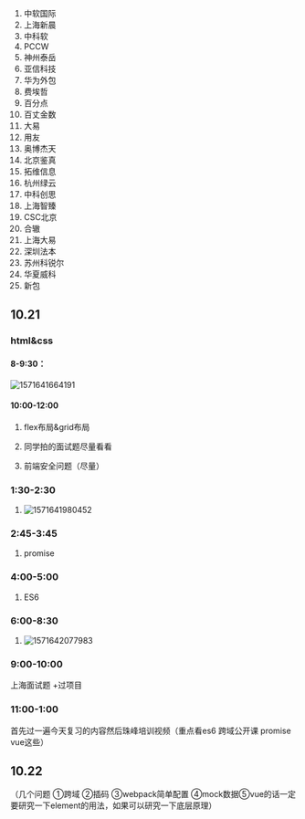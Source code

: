 1. 中软国际
2. 上海新晨
3. 中科软
4. PCCW
5. 神州泰岳
6. 亚信科技
7. 华为外包
8. 费埃哲
9. 百分点
10. 百丈金数
11. 大易
12. 用友
13. 奥博杰天
14. 北京鉴真
15. 拓维信息
16. 杭州绿云
17. 中科创思
18. 上海智臻
19. CSC北京
20. 合辙
21. 上海大易
22. 深圳法本
23. 苏州科锐尔
24. 华夏威科
25. 新包















## 10.21

### html&css

#### 8-9:30：

![1571641664191](C:\Users\Huawei\AppData\Roaming\Typora\typora-user-images\1571641664191.png)

#### 10:00-12:00

1. flex布局&grid布局

2. 同学拍的面试题尽量看看

3. 前端安全问题（尽量）

   

### 1:30-2:30

1. ![1571641980452](C:\Users\Huawei\AppData\Roaming\Typora\typora-user-images\1571641980452.png)

### 2:45-3:45

1. promise

### 4:00-5:00

1. ES6

### 6:00-8:30

1. ![1571642077983](C:\Users\Huawei\AppData\Roaming\Typora\typora-user-images\1571642077983.png)

### 9:00-10:00

上海面试题 +过项目

### 11:00-1:00

首先过一遍今天复习的内容然后珠峰培训视频（重点看es6 跨域公开课 promise vue这些）

## 10.22

（几个问题 ①跨域 ②插码 ③webpack简单配置 ④mock数据⑤vue的话一定要研究一下element的用法，如果可以研究一下底层原理）